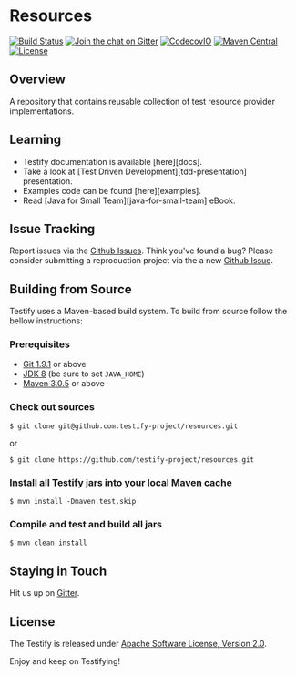 # Resources
[![Build Status](https://travis-ci.org/testify-project/resources.svg?branch=develop)](https://travis-ci.org/testify-project/resources)
[![Join the chat on Gitter](https://badges.gitter.im/testify-project/Lobby.svg)](https://gitter.im/testify-project/Lobby?utm_source=badge&utm_medium=badge&utm_campaign=pr-badge&utm_content=badge)
[![CodecovIO](https://codecov.io/github/testify-project/resources/coverage.svg?branch=develop)](https://codecov.io/github/testify-project/resources?branch=develop)
[![Maven Central](https://img.shields.io/maven-central/v/org.testifyproject.resources/parent.svg)]()
[![License](https://img.shields.io/github/license/testify-project/resources.svg)](LICENSE)

## Overview
A repository that contains reusable collection of test resource provider implementations.

## Learning
- Testify documentation is available [here][docs].
- Take a look at [Test Driven Development][tdd-presentation] presentation.
- Examples code can be found [here][examples].
- Read [Java for Small Team][java-for-small-team] eBook.

## Issue Tracking
Report issues via the [Github Issues][github-issues]. Think you've found a bug?
Please consider submitting a reproduction project via the a new [Github Issue][github-issues-new].

## Building from Source
Testify uses a Maven-based build system. To build from source follow the bellow instructions:

### Prerequisites
- [Git 1.9.1](https://git-scm.com/downloads) or above
- [JDK 8](https://docs.oracle.com/javase/8/docs/technotes/guides/install/install_overview.html) (be sure to set `JAVA_HOME`)
- [Maven 3.0.5](https://maven.apache.org/download.cgi) or above

### Check out sources
```
$ git clone git@github.com:testify-project/resources.git
```

or

```
$ git clone https://github.com/testify-project/resources.git
```

### Install all Testify jars into your local Maven cache
```
$ mvn install -Dmaven.test.skip
```

### Compile and test and build all jars
```
$ mvn clean install
```

## Staying in Touch
Hit us up on [Gitter][gitter].

## License
The Testify is released under [Apache Software License, Version 2.0](LICENSE).

Enjoy and keep on Testifying!

[github-issues]: https://github.com/testify-project/resources/issues
[github-issues-new]: https://github.com/testify-project/resources/issues/new
[gitter]: https://gitter.im/testify-project/Lobby
